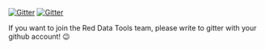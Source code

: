 [![Gitter](https://img.shields.io/gitter/room/red-data-tools/ja?color=ff2052&label=chat%20ja&logo=gitter&logoColor=gold&style=flat-square)](https://gitter.im/red-data-tools/ja)
[![Gitter](https://img.shields.io/gitter/room/red-data-tools/en?color=ff2052&label=chat%20en&logo=gitter&logoColor=gold&style=flat-square)](https://gitter.im/red-data-tools/en)

If you want to join the Red Data Tools team, please write to gitter with your github account! :wink:
